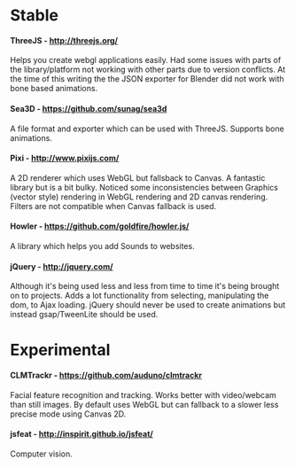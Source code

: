 # Stable

#### ThreeJS - http://threejs.org/

Helps you create webgl applications easily. Had some issues with parts of the library/platform not working 
with other parts due to version conflicts. At the time of this writing the the JSON exporter for Blender
did not work with bone based animations.

#### Sea3D - https://github.com/sunag/sea3d

A file format and exporter which can be used with ThreeJS. Supports bone animations.

#### Pixi - http://www.pixijs.com/

A 2D renderer which uses WebGL but fallsback to Canvas. A fantastic library but is a bit bulky. Noticed
some inconsistencies between Graphics (vector style) rendering in WebGL rendering and 2D canvas rendering.
Filters are not compatible when Canvas fallback is used.

#### Howler - https://github.com/goldfire/howler.js/

A library which helps you add Sounds to websites.

#### jQuery - http://jquery.com/

Although it's being used less and less from time to time it's being brought on to projects. Adds a lot
functionality from selecting, manipulating the dom, to Ajax loading. jQuery should never be used to 
create animations but instead gsap/TweenLite should be used.



# Experimental

#### CLMTrackr - https://github.com/auduno/clmtrackr

Facial feature recognition and tracking. Works better with video/webcam than still images. By default
uses WebGL but can fallback to a slower less precise mode using Canvas 2D.

#### jsfeat - http://inspirit.github.io/jsfeat/

Computer vision.